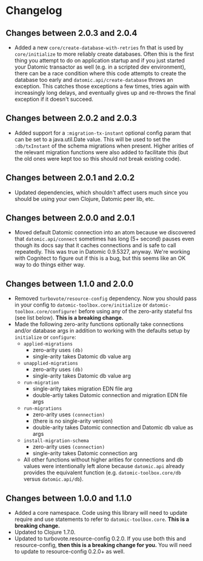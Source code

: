 # Changelog

## Changes between 2.0.3 and 2.0.4

* Added a new `core/create-database-with-retries` fn that is used by
  `core/initialize` to more reliably create databases. Often this is the first
  thing you attempt to do on application startup and if you just started your
  Datomic transactor as well (e.g. in a scripted dev environment), there can be
  a race condition where this code attempts to create the database too early
  and `datomic.api/create-database` throws an exception. This catches those
  exceptions a few times, tries again with increasingly long delays, and
  eventually gives up and re-throws the final exception if it doesn't succeed.

## Changes between 2.0.2 and 2.0.3

* Added support for a `:migration-tx-instant` optional config param that can be set to a java.util.Date value.
  This will be used to set the `:db/txInstant` of the schema migrations when present. Higher arities of the relevant
  migration functions were also added to facilitate this (but the old ones were kept too so this should _not_ break
  existing code).

## Changes between 2.0.1 and 2.0.2

* Updated dependencies, which shouldn't affect users much since you should be
  using your own Clojure, Datomic peer lib, etc.

## Changes between 2.0.0 and 2.0.1

* Moved default Datomic connection into an atom because we discovered that
  `datomic.api/connect` sometimes has long (5+ second) pauses even though its
  docs say that it caches connections and is safe to call repeatedly. This was
  true in Datomic 0.9.5327, anyway. We're working with Cognitect to figure out
  if this is a bug, but this seems like an OK way to do things either way.

## Changes between 1.1.0 and 2.0.0

* Removed `turbovote/resource-config` dependency. Now you should pass in your
  config to `datomic-toolbox.core/initialize` or `datomic-toolbox.core/configure!`
  before using any of the zero-arity stateful fns (see list below).
  **This is a breaking change.**
* Made the following zero-arity functions optionally take connections and/or
  database args in addition to working with the defaults setup by `initialize`
  or `configure`:
    * `applied-migrations`
        * zero-arity uses `(db)`
        * single-arity takes Datomic db value arg
    * `unapplied-migrations`
        * zero-arity uses `(db)`
        * single-arity takes Datomic db value arg
    * `run-migration`
        * single-arity takes migration EDN file arg
        * double-artiy takes Datomic connection and migration EDN file args
    * `run-migrations`
        * zero-arity uses `(connection)`
        * (there is no single-arity version)
        * double-arity takes Datomic connection and Datomic db value as args
    * `install-migration-schema`
        * zero-arity uses `(connection)`
        * single-arity takes Datomic connection arg
    * All other functions without higher arities for connections and db values
      were intentionally left alone because `datomic.api` already provides the
      equivalent function (e.g. `datomic-toolbox.core/db` versus `datomic.api/db`).

## Changes between 1.0.0 and 1.1.0

* Added a core namespace. Code using this library will need to update
  require and use statements to refer to `datomic-toolbox.core`.
  **This is a breaking change.**
* Updated to Clojure 1.7.0.
* Updated to turbovote.resource-config 0.2.0. If you use both this and
  resource-config, **then this is a breaking change for you.** You
  will need to update to resource-config 0.2.0+ as well.

